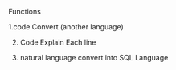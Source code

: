 Functions


1.code Convert (another language)
      
2. Code Explain Each line

3. natural language convert into SQL Language
